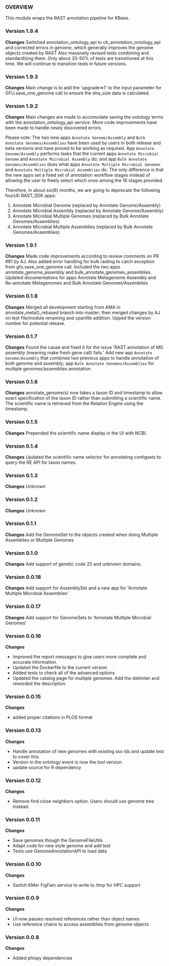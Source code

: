 ### OVERVIEW
This module wraps the RAST annotation pipeline for KBase.

### Version 1.9.4
__Changes__
Switched annotation_ontology_api to cb_annotation_ontology_api and corrected errors in genome, which generally improves the genome objects created by RAST
Also massively revised tests combining and standardizing them. Only about 33-50% of tests are transitioned at this time. We will continue to transition tests in future versions.

### Version 1.9.3
__Changes__
Main change is to add the 'upgrade=>1' to the input parameter for GFU.save_one_genome call to ensure the dna_size data is calculated. 

### Version 1.9.2
__Changes__
Main changes are made to accomodate saving the ontology terms with the annotation_ontology_api service. More code improvements have been made to handle newly discovered errors.

Please note: The two new apps `Annotate Genome/Assembly` and `Bulk Annotate Genomes/Assemblies` have been used by users in both release and beta versions and have proved to be working as required. App `Annotate Genome/Assembly` performs tasks that the current apps `Annotate Microbial Genome` and `Annotate Microbial Assembly` do; and app `Bulk Annotate Genomes/Assemblies` does what apps `Annotate Multiple Microbial Genomes` and `Annotate Multiple Microbial Assemblies` do. The only difference is that the new apps set a fixed set of annotation workflow stages instead of allowing the user to freely select which ones among the 16 stages provided.

Therefore, in about six(6) months, we are going to deprecate the following four(4) RAST_SDK apps:
1) Annotate Microbial Genome (replaced by Annotate Genome/Assembly)
2) Annotate Microbial Assembly (replaced by Annotate Genome/Assembly)
3) Annotate Microbial Multiple Genomes (replaced by Bulk Annotate Genomes/Assemblies)
3) Annotate Microbial Multiple Assemblies (replaced by Bulk Annotate Genomes/Assemblies)


### Version 1.9.1
__Changes__
Made code improvements according to review comments on PR #81 by AJ.  Also added error handling for bulk rasting to catch exception from gfu.save_one_genome call. Included the two apps annotate_genome_assembly and bulk_annotate_genomes_assemblies. Updated documentations for apps Annotate Metagenome Assembly and Re-annotate Metagenomes and Bulk Annotate Genomes/Assemblies

### Version 0.1.8
__Changes__
Merged all development starting from AMA in annotate_metaG_rebased branch into master; then merged changes by AJ on test file/module renaming and cpanfile addition.
Upped the version number for potential release.

### Version 0.1.7
__Changes__
Found the cause and fixed it for the issue 'RAST annotation of MG assembly (meaning make fresh gene call) fails.'
Add new app `Annotate Genome/Assembly` that combines two previous apps to handle annotation of both genome and assembly; app `Bulk Annotate Genomes/Assemblies` for multiple genomes/assemblies annotation

### Version 0.1.6
__Changes__
annotate_genome(s) now takes a taxon ID and timestamp to allow exact specification of the taxon ID
rather than submitting a scientific name. The scientific name is retrieved from the Relation
Engine using the timestamp.

### Version 0.1.5
__Changes__
Prepended the scientific name display in the UI with NCBI.

### Version 0.1.4
__Changes__
Updated the scientific name selector for annotating contigsets to query the RE API for taxon names.

### Version 0.1.3
__Changes__
Unknown

### Version 0.1.2
__Changes__
Unknown

### Version 0.1.1
__Changes__
Add the GenomeSet to the objects created when doing Multiple Assemblies or Multiple Genomes

### Version 0.1.0
__Changes__
Add support of genetic code 25 and unknown domains.

### Version 0.0.18
__Changes__
Add support for AssemblySet and a new app for 'Annotate Multiple Microbial Assemblies'

### Version 0.0.17
__Changes__
Add support for GenomeSets to 'Annotate Multiple Microbial Genomes'

### Version 0.0.16
__Changes__
- Improved the report messages to give users more complete and accurate information.
- Updated the Dockerfile to the current version
- Added tests to check all of the advanced options
- Updated the catalog page for multiple genomes. Add the delimiter and reworded the description.

### Version 0.0.15
__Changes__
- added proper citations in PLOS format

### Version 0.0.13
__Changes__
- Handle annotation of new genomes with existing sso ids and update test to cover this.
- Version in the ontology event is now the tool version.
- update source for R dependency

### Version 0.0.12
__Changes__
- Remove find close neighbors option. Users should use genome tree instead.

### Version 0.0.11
__Changes__
- Save genomes though the GenomeFileUtils
- Adapt code for new style genome and add test
- Tests use GenomeAnnotationAPI to load data

### Version 0.0.10
__Changes__
- Switch KMer FigFam service to write to /tmp for HPC support

### Version 0.0.9
__Changes__
- UI now passes resolved references rather than object names
- Use reference chains to access assemblies from genome objects

### Version 0.0.8
__Changes__
- Added phispy dependencies

